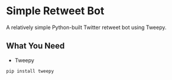 # Simple Retweet Bot
A relatively simple Python-built Twitter retweet bot using Tweepy.

What You Need
----------

* Tweepy

`pip install tweepy`
